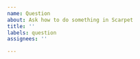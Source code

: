 ```yaml
---
name: Question
about: Ask how to do something in Scarpet
title: ''
labels: question
assignees: ''

---
```



